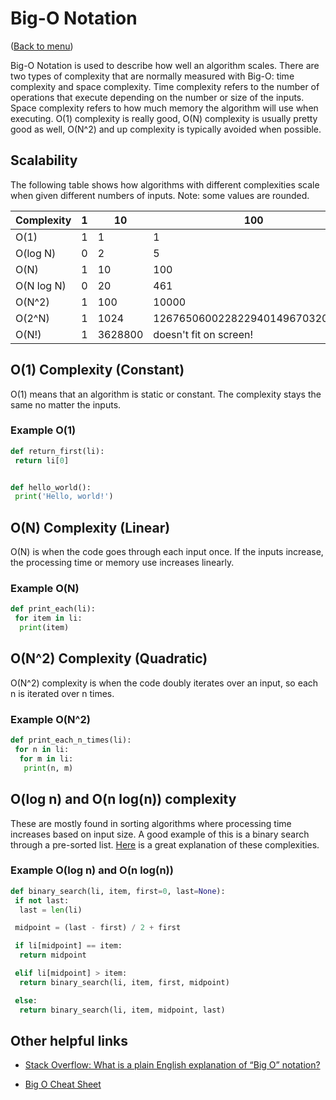# Big-O Notation

([Back to menu](/README.md))

Big-O Notation is used to describe how well an algorithm scales. There are two types of complexity that are normally measured with Big-O: time complexity and space complexity. Time complexity refers to the number of operations that execute depending on the number or size of the inputs. Space complexity refers to how much memory the algorithm will use when executing. O(1) complexity is really good, O(N) complexity is usually pretty good as well, O(N^2) and up complexity is typically avoided when possible.

## Scalability

The following table shows how algorithms with different complexities scale when given different numbers of inputs. Note: some values are rounded.

|Complexity |1|10      |100  |
|-----------|-|--------|-----|
|O(1)       |1| 1      |1    |
|O(log N)   |0| 2      |5    |
|O(N)       |1|10      |100                            |
|O(N log N) |0|20      |461                            |
|O(N^2)     |1|100     |10000                          |
|O(2^N)     |1|1024    |1267650600228229401496703205376|
|O(N!)      |1|3628800 |doesn't fit on screen! |

## O(1) Complexity (Constant)

O(1) means that an algorithm is static or constant. The complexity stays the same no matter the inputs.

### Example O(1)

```python
def return_first(li):
 return li[0]


def hello_world():
 print('Hello, world!')
```

## O(N) Complexity (Linear)

O(N) is when the code goes through each input once. If the inputs increase, the processing time or memory use increases linearly.

### Example O(N)

```python
def print_each(li):
 for item in li:
  print(item)
```

## O(N^2) Complexity (Quadratic)

O(N^2) complexity is when the code doubly iterates over an input, so each n is iterated over n times.

### Example O(N^2)

```python
def print_each_n_times(li):
 for n in li:
  for m in li:
   print(n, m)
```

## O(log n) and O(n log(n)) complexity

These are mostly found in sorting algorithms where processing time increases based on input size. A good example of this is a binary search through a pre-sorted list. [Here](http://stackoverflow.com/questions/2307283/what-does-olog-n-mean-exactly) is a great explanation of these complexities.

### Example O(log n) and O(n log(n))

```python
def binary_search(li, item, first=0, last=None):
 if not last:
  last = len(li)

 midpoint = (last - first) / 2 + first

 if li[midpoint] == item:
  return midpoint

 elif li[midpoint] > item:
  return binary_search(li, item, first, midpoint)

 else:
  return binary_search(li, item, midpoint, last)
```

## Other helpful links

* [Stack Overflow: What is a plain English explanation of “Big O” notation?](http://stackoverflow.com/questions/487258/what-is-a-plain-english-explanation-of-big-o-notation?page=1&tab=votes#tab-top)

* [Big O Cheat Sheet](http://bigocheatsheet.com/)
